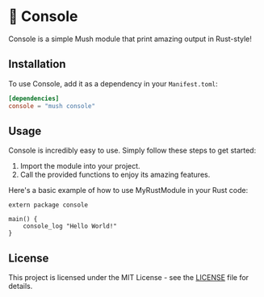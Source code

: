 # 🍄️ Console

Console is a simple Mush module that print amazing output in Rust-style!

## Installation

To use Console, add it as a dependency in your `Manifest.toml`:

```toml
[dependencies]
console = "mush console"
```

## Usage

Console is incredibly easy to use. Simply follow these steps to get started:

1. Import the module into your project.
2. Call the provided functions to enjoy its amazing features.

Here's a basic example of how to use MyRustModule in your Rust code:

```shell
extern package console

main() {
    console_log "Hello World!"
}
```

## License

This project is licensed under the MIT License - see the [LICENSE](LICENSE) file for details.
